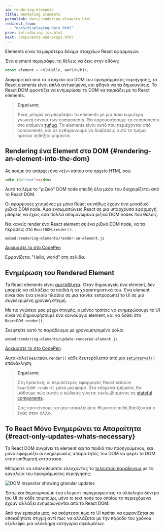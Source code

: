 ```yaml
---
id: rendering-elements
title: Rendering Elements
permalink: docs/rendering-elements.html
redirect_from:
  - "docs/displaying-data.html"
prev: introducing-jsx.html
next: components-and-props.html
---
```


Elements είναι τα μικρότερα δόκιμα στοιχείων React εφαρμογών.

Ένα element περιγράφει τη θέλεις να δεις στην οθόνη:

```js
const element = <h1>Hello, world</h1>;
```

Διαφορετικά από τα στοιχεία του DOM του προγράμματος περιήγησης, τα React elements είναι απλά αντικείμενα, και φθηνά να τα δημιουγίσεις. Το React DOM φροντίζει να ενημερώσει το DOM να ταιριάζει με τα React elements.

>**Σημείωση**
>
>Ένας μπορεί να μπερδέψει τα elements με μια ποιο ευρύτερη γνωστή έννοια των components. Θα παρουσιάσουμε τα components στο επόμενο [τμήμα](/docs/components-and-props.html). Τα elements είναι αυτό που περιέχονται από components, και σε ενθαρύνουμε να διαβάσεις αυτό το τμήμα προτού πηδήξτε μπροστά.

## Rendering ένα Element στο DOM {#rendering-an-element-into-the-dom}

Ας πούμε ότι υπάρχει ένα `<div>` κάπου στο αρχείο HTML σου:

```html
<div id="root"></div>
```

Αυτό το λέμε το "ριζικό" DOM node επειδή όλα μέσα του διαχειρίζεται από το React DOM.

Οι εφαρμογές χτισμένες με μόνο React συνήθως έχουν ένα μοναδικό ριζικό DOM node. Άμα ενσωματώνεις React σε μια υπάρχουσα εφαρμογή, μπορείς να έχεις όσα πολλά απομονωμένα ριζικά DOM nodes που θέλεις.

Να κανείς render ένα React element σε ένα ριζικό DOM node, να τα περάσεις στο
`ReactDOM.render()`:

`embed:rendering-elements/render-an-element.js`

[Δοκιμάστε το στο CodePen](codepen://rendering-elements/render-an-element)

Εμφανίζεται "Hello, world" στη σελίδα.

## Ενημέρωση του Rendered Element

Ta React elements είναι [αμετάβλητα](https://en.wikipedia.org/wiki/Immutable_object). Όταν δημουργείς ένα element, δεν μπορείς να αλλάξεις τα παιδιά ή τα χαρακτηριστικά του. Ένα element είναι σαν ένα ενιαίο πλαίσιο σε μια ταινία: εκπροσωπεί το UI σε μια συγκεκριμένη χρονική στιγμή.

Με τις γνώσεις μας μέχρι στιγμής, ο μόνος τρόπος να ενημερώσουμε το UI είναι να δημιουρήσουμε ένα καινούργιο element, και να δοθεί στο `ReactDOM.render()`.

Σκεφτείτε αυτό το παράδειγμα με χρονομετρημένο ρολόι:

`embed:rendering-elements/update-rendered-element.js`

[Δοκιμάστε το στο CodePen](codepen://rendering-elements/update-rendered-element)

Αυτό καλεί `ReactDOM.render()` κάθε δευτερόλεπτο από μια [`setInterval()`](https://developer.mozilla.org/en-US/docs/Web/API/WindowTimers/setInterval) επανάκληση.

>**Σημείωση**
>
>Στη πρακτική, οι περισότερες εφαρμογές React καλούν `ReactDOM.render()` μόνο μια φορά. Στα επόμενα τμήματα, θα μάθουμε πώς αυτός ο κώδικας γίνεται εγκλωβισμένος σε [stateful components](/docs/state-and-lifecycle.html).
>
>Σας προτείνουμε να μην παραλείψετε θέματα επειδή βασίζονται ο ένας στον άλλο.

## Το React Μόνο Ενημερώνει τα Απαραίτητα {#react-only-updates-whats-necessary}

Το React DOM συγρίνει το element και τα παιδιά του προηγούμενου, και μόνο εφαρμόζει οι ενημερώσεις απαραίτητες του DOM να φέρει το DOM στην επιθυμητή κατάσταση.

Μπορείτε να επαληθεύσετε ελέγχοντας το [τελευταίο παράδειγμα](codepen://rendering-elements/update-rendered-element) με τα εργαλεία του προγράμματος περιήγησης:

![DOM inspector showing granular updates](../images/docs/granular-dom-updates.gif)

Έστω και δημιουργούμε ένα ελεμεντ περιγραφώντας το ολόκληρο δέντρο tou UI σε κάθε τσιμπούρι, μόνο to text node του οποίου τα περιεχόμενα έχουν αλλάξει ενημερώνονται από το React DOM.

Από την εμπειρία μας, να σκέφτεσαι πως το UI πρέπει να εμφανίζεται σε οποιαδήποτε στιγμή αντί πως να αλλάζεται με την πάροδο του χρόνου εξαλείφει μια ολόκληρη κατηγορία σφαλμάτων.